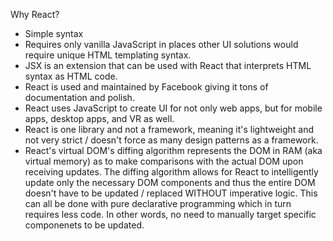 Why React?
* Simple syntax
* Requires only vanilla JavaScript in places other UI solutions would require unique HTML templating syntax.
* JSX is an extension that can be used with React that interprets HTML syntax as HTML code.
* React is used and maintained by Facebook giving it tons of documentation and polish.
* React uses JavaScript to create UI for not only web apps, but for mobile apps, desktop apps, and VR as well.
* React is one library and not a framework, meaning it's lightweight and not very strict / doesn't force as many design patterns as a framework.
* React's virtual DOM's diffing algorithm represents the DOM in RAM (aka virtual memory) as to make comparisons with the actual DOM upon receiving updates. The diffing algorithm allows for React to intelligently update only the necessary DOM components and thus the entire DOM doesn't have to be updated / replaced WITHOUT imperative logic. This can all be done with pure declarative programming which in turn requires less code. In other words, no need to manually target specific componenets to be updated.